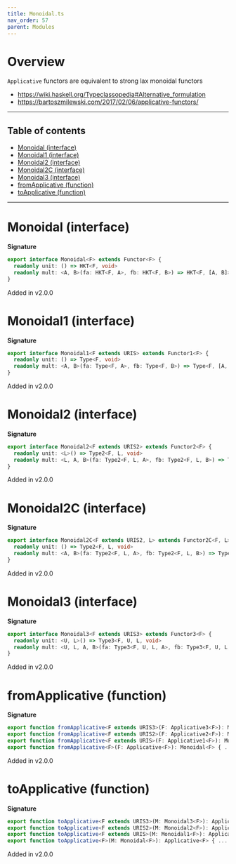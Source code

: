 ```yaml
---
title: Monoidal.ts
nav_order: 57
parent: Modules
---
```


# Overview

`Applicative` functors are equivalent to strong lax monoidal functors

- https://wiki.haskell.org/Typeclassopedia#Alternative_formulation
- https://bartoszmilewski.com/2017/02/06/applicative-functors/

---

<h2 class="text-delta">Table of contents</h2>

- [Monoidal (interface)](#monoidal-interface)
- [Monoidal1 (interface)](#monoidal1-interface)
- [Monoidal2 (interface)](#monoidal2-interface)
- [Monoidal2C (interface)](#monoidal2c-interface)
- [Monoidal3 (interface)](#monoidal3-interface)
- [fromApplicative (function)](#fromapplicative-function)
- [toApplicative (function)](#toapplicative-function)

---

# Monoidal (interface)

**Signature**

```ts
export interface Monoidal<F> extends Functor<F> {
  readonly unit: () => HKT<F, void>
  readonly mult: <A, B>(fa: HKT<F, A>, fb: HKT<F, B>) => HKT<F, [A, B]>
}
```

Added in v2.0.0

# Monoidal1 (interface)

**Signature**

```ts
export interface Monoidal1<F extends URIS> extends Functor1<F> {
  readonly unit: () => Type<F, void>
  readonly mult: <A, B>(fa: Type<F, A>, fb: Type<F, B>) => Type<F, [A, B]>
}
```

Added in v2.0.0

# Monoidal2 (interface)

**Signature**

```ts
export interface Monoidal2<F extends URIS2> extends Functor2<F> {
  readonly unit: <L>() => Type2<F, L, void>
  readonly mult: <L, A, B>(fa: Type2<F, L, A>, fb: Type2<F, L, B>) => Type2<F, L, [A, B]>
}
```

Added in v2.0.0

# Monoidal2C (interface)

**Signature**

```ts
export interface Monoidal2C<F extends URIS2, L> extends Functor2C<F, L> {
  readonly unit: () => Type2<F, L, void>
  readonly mult: <A, B>(fa: Type2<F, L, A>, fb: Type2<F, L, B>) => Type2<F, L, [A, B]>
}
```

Added in v2.0.0

# Monoidal3 (interface)

**Signature**

```ts
export interface Monoidal3<F extends URIS3> extends Functor3<F> {
  readonly unit: <U, L>() => Type3<F, U, L, void>
  readonly mult: <U, L, A, B>(fa: Type3<F, U, L, A>, fb: Type3<F, U, L, B>) => Type3<F, U, L, [A, B]>
}
```

Added in v2.0.0

# fromApplicative (function)

**Signature**

```ts
export function fromApplicative<F extends URIS3>(F: Applicative3<F>): Monoidal3<F>
export function fromApplicative<F extends URIS2>(F: Applicative2<F>): Monoidal2<F>
export function fromApplicative<F extends URIS>(F: Applicative1<F>): Monoidal1<F>
export function fromApplicative<F>(F: Applicative<F>): Monoidal<F> { ... }
```

Added in v2.0.0

# toApplicative (function)

**Signature**

```ts
export function toApplicative<F extends URIS3>(M: Monoidal3<F>): Applicative3<F>
export function toApplicative<F extends URIS2>(M: Monoidal2<F>): Applicative2<F>
export function toApplicative<F extends URIS>(M: Monoidal1<F>): Applicative1<F>
export function toApplicative<F>(M: Monoidal<F>): Applicative<F> { ... }
```

Added in v2.0.0
